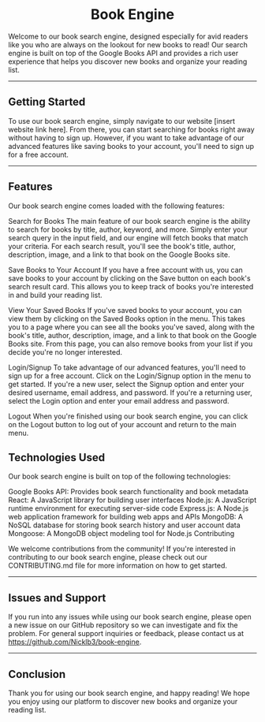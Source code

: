<h1 align="center"> Book Engine</h1>

Welcome to our book search engine, designed especially for avid readers like you who are always on the lookout for new books to read! Our search engine is built on top of the Google Books API and provides a rich user experience that helps you discover new books and organize your reading list.

---

## Getting Started

To use our book search engine, simply navigate to our website [insert website link here]. From there, you can start searching for books right away without having to sign up. However, if you want to take advantage of our advanced features like saving books to your account, you'll need to sign up for a free account.

---

## Features

Our book search engine comes loaded with the following features:

Search for Books
The main feature of our book search engine is the ability to search for books by title, author, keyword, and more. Simply enter your search query in the input field, and our engine will fetch books that match your criteria. For each search result, you'll see the book's title, author, description, image, and a link to that book on the Google Books site.

Save Books to Your Account
If you have a free account with us, you can save books to your account by clicking on the Save button on each book's search result card. This allows you to keep track of books you're interested in and build your reading list.

View Your Saved Books
If you've saved books to your account, you can view them by clicking on the Saved Books option in the menu. This takes you to a page where you can see all the books you've saved, along with the book's title, author, description, image, and a link to that book on the Google Books site. From this page, you can also remove books from your list if you decide you're no longer interested.

Login/Signup
To take advantage of our advanced features, you'll need to sign up for a free account. Click on the Login/Signup option in the menu to get started. If you're a new user, select the Signup option and enter your desired username, email address, and password. If you're a returning user, select the Login option and enter your email address and password.

Logout
When you're finished using our book search engine, you can click on the Logout button to log out of your account and return to the main menu.

## Technologies Used

Our book search engine is built on top of the following technologies:

Google Books API: Provides book search functionality and book metadata
React: A JavaScript library for building user interfaces
Node.js: A JavaScript runtime environment for executing server-side code
Express.js: A Node.js web application framework for building web apps and APIs
MongoDB: A NoSQL database for storing book search history and user account data
Mongoose: A MongoDB object modeling tool for Node.js
Contributing

We welcome contributions from the community! If you're interested in contributing to our book search engine, please check out our CONTRIBUTING.md file for more information on how to get started.

---

## Issues and Support

If you run into any issues while using our book search engine, please open a new issue on our GitHub repository so we can investigate and fix the problem. For general support inquiries or feedback, please contact us at https://github.com/Nicklb3/book-engine.

---

## Conclusion

Thank you for using our book search engine, and happy reading! We hope you enjoy using our platform to discover new books and organize your reading list.